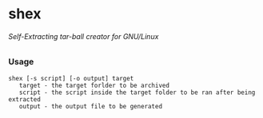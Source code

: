 shex
====

###### Self-Extracting tar-ball creator for GNU/Linux

### Usage

```
shex [-s script] [-o output] target
   target - the target forlder to be archived
   script - the script inside the target folder to be ran after being extracted
   output - the output file to be generated
```
